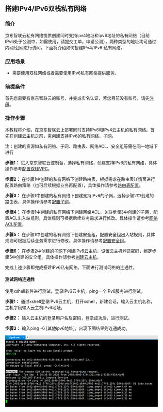 ## 搭建IPv4/IPv6双栈私有网络

### 简介

京东智联云私有网络提供创建同时支持ipv4地址和ipv6地址的私有网络（目前IPv6处于公测中，如需使用，请提交工单，申请公测），两种类型的地址均可通过内网/公网进行访问。下面将介绍如何搭建IPv4/IPv6 私有网络。

### 应用场景

- 需要使用双栈网络或者需要使用IPv6私有网络提供服务。

### 前提条件

首先您需要有京东智联云的账号，并完成实名认证，若您目前没有账号，请先[注册](https://user.jdcloud.com/register?source=jdcloud&ReturnUrl=https%3A%2F%2Fwww.jdcloud.com)。

### 操作步骤

本教程将介绍，在京东智联云上部署同时支持IPv6和IPv4云主机的私有网络。首先在创建云主机之前，需创建支持IPv6的私有网络、子网。

​		注：创建的资源如私有网络、子网、路由表、网络ACL、安全组等需在同一地域下进行

**步骤1：** 进入京东智联云控制台，选择私有网络，创建支持IPv6的私有网络，具体操作参考[配置双栈VPC](https://docs.jdcloud.com/cn/virtual-private-cloud/vpc-configuration)。

**步骤2：** 在步骤1中创建的私有网络下创建路由表，根据需求在路由表详情页进行配置路由策略（也可后续根据业务再配置），具体操作请参考[路由表配置](https://docs.jdcloud.com/cn/virtual-private-cloud/route-table-configuration)。

**步骤3：** 在步骤1中创建的私有网络下创建支持IPv6的子网，选择步骤2中创建的路由表，具体操作请参考[配置子网](https://docs.jdcloud.com/cn/virtual-private-cloud/subnet-configuration)。

**步骤4：** 在步骤1中创建的私有网络下创建网络ACL，关联步骤3中创建的子网，配置ACL出入站规则，具体规则可根据后续业务需求进行修改。具体操作请参考[网络ACL配置](https://docs.jdcloud.com/cn/virtual-private-cloud/network-acl-configuration)。

**步骤5：** 在步骤1中创建的私有网络下创建安全组，配置安全组出入站规则，具体规则可根据后续业务需求进行修改。具体操作请参考[配置安全组](https://docs.jdcloud.com/cn/virtual-private-cloud/security-group-configuration)。

**步骤6：** 在步骤2中创建的子网下创建IPv6云主机，设置云主机登录密码，绑定步骤5中创建的安全组。具体操作请参考[创建云主机](https://docs.jdcloud.com/cn/virtual-machines/create-instance)。

完成上述步骤即完成搭建IPv6私有网络，下面进行测试网络的连通性。

#### 测试网络连通性

使用xshell软件进行测试，登录IPv6云主机，ping一个IPv6服务进行测试。

**步骤1：** 通过xshell登录IPv6云主机，打开xshell，新建会话，输入云主机名称，主机字段输入云主机IPv6地址。

**步骤2：** 输入云主机的登录用户名及密码，登录成功后，进行测试。

**步骤3：** 输入ping -6 [其他ipv6地址]，出现下图结果则连通成功。

![image-20200908203808838](../../../../image/Networking/ipv6/forTest.png)

